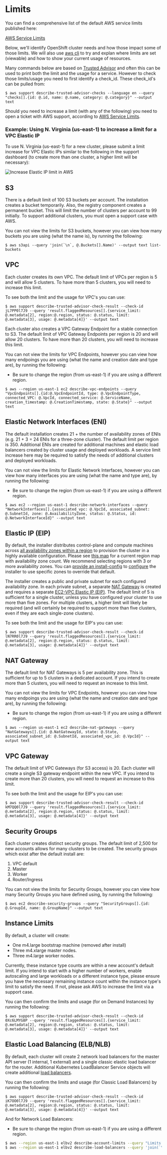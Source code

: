 # Limits

You can find a comprehensive list of the default AWS service limits published here:

[AWS Service Limits][service-limits]

Below, we'll identify OpenShift cluster needs and how those impact some of those limits.
We will also use [aws cli][aws-cli] to try and explan
where limits are set (viewable) and how to show your current usage of resources.

Many commands below are based on [Trusted Advisor][trusted-advisor] and often this can be used to print both the limit and 
the usage for a service. However to check those limits/usage you need to first identify a check_id. 
These check_id's can be pulled from:

```console
$ aws support describe-trusted-advisor-checks --language en --query "checks[].{id: @.id, name: @.name, category: @.category}" --output text
```

Should you need to increase a limit (with any of the following) you need to open a ticket with AWS support, according to
[AWS Service Limits][service-limits].

### Example: Using N. Virginia (us-east-1) to increase a limit for a VPC Elastic IP

To use N. Virginia (us-east-1) for a new cluster, please submit a limit increase for VPC Elastic IPs similar to the
following in the support dashboard (to create more than one cluster, a higher limit will be necessary):

![Increase Elastic IP limit in AWS](images/support_increase_elastic_ip.png)

## S3

There is a default limit of 100 S3 buckets per account. The installation creates a bucket temporarily. Also, the
registry component creates a permanent bucket. This will limit the number of clusters per account to 99 initially. To
support additional clusters, you must open a support case with AWS.

You can not view the limits for S3 buckets, however you can view how many buckets you are using (what the name is), 
by running the following:

```console
$ aws s3api --query 'join(`\n`, @.Buckets[].Name)' --output text list-buckets
```

## VPC

Each cluster creates its own VPC. The default limit of VPCs per region is 5 and will allow 5 clusters. To have more
than 5 clusters, you will need to increase this limit.

To see both the limit and the usage for VPC's you can use:

```console
$ aws support describe-trusted-advisor-check-result --check-id jL7PP0l7J9 --query 'result.flaggedResources[].{service_limit: @.metadata[2], region:@.region, status: @.status, limit: @.metadata[3], usage: @.metadata[4]}' --output text
```

Each cluster also creates a VPC Gateway Endpoint for a stable connection to S3. The default limit of VPC Gateway
Endpoints per region is 20 and will allow 20 clusters. To have more than 20 clusters, you will need to increase this
limit.

You can not view the limits for VPC Endpoints, however you can view how many endpoings you are using (what the name and
creation date and type are), by running the following:

- Be sure to change the region (from us-east-1) if you are using a different region.

```console
$ aws --region us-east-1 ec2 describe-vpc-endpoints --query "VpcEndpoints[].{id:@.VpcEndpointId, type: @.VpcEndpointType, connected_VPC: @.VpcId, connected_service: @.ServiceName, creation_timestamp: @.CreationTimestamp, state: @.State}" --output text
```

## Elastic Network Interfaces (ENI)

The default installation creates 21 + the number of availability zones of ENIs (e.g. 21 + 3 = 24 ENIs for a three-zone cluster).
The default limit per region is 350. Additional ENIs are created for additional machines and elastic load balancers
created by cluster usage and deployed workloads. A service limit increase here may be required to satisfy the needs of
additional clusters and deployed workloads.

You can not view the limits for Elastic Network Interfaces, however you can view how many interfaces you are using
(what the name and type are), by running the following:

- Be sure to change the region (from us-east-1) if you are using a different region.

```console
$ aws ec2 --region us-east-1 describe-network-interfaces --query "NetworkInterfaces[].{associated_vpc: @.VpcId, associated_subnet: @.SubnetId, zone: @.AvailabilityZone, status: @.Status, id: @.NetworkInterfaceId}" --output text
```

## Elastic IP (EIP)

By default, the installer distributes control-plane and compute machines across [all availability zones within a region][availability-zones] to provision the cluster in a highly available configuration.
Please see [this map][az-map] for a current region map with availability zone count.
We recommend selecting regions with 3 or more availability zones.
You can [provide an install-config](../overview.md#multiple-invocations) to [configure](customization.md) the installer to use specific zones to override that default.

The installer creates a public and private subnet for each configured availability zone.
In each private subnet, a separate [NAT Gateway][nat-gateways] is created and requires a separate [EC2-VPC Elastic IP (EIP)][elastic-ip].
The default limit of 5 is sufficient for a single cluster, unless you have configured your cluster to use more than five zones.
For multiple clusters, a higher limit will likely be required (and will certainly be required to support more than five clusters, even if they are each single-zone clusters).

To see both the limit and the usage for EIP's you can use:

```console
$ aws support describe-trusted-advisor-check-result --check-id lN7RR0l7J9 --query 'result.flaggedResources[].{service_limit: @.metadata[2], region:@.region, status: @.status, limit: @.metadata[3], usage: @.metadata[4]}' --output text
```

## NAT Gateway

The default limit for NAT Gateways is 5 per availability zone. This is sufficient for up to 5 clusters in a dedicated
account. If you intend to create more than 5 clusters, you will need to request an increase to this limit.

You can not view the limits for VPC Endpoints, however you can view how many endpoings you are using (what the name and
creation date and type are), by running the following:

- Be sure to change the region (from us-east-1) if you are using a different region.

```console
$ aws --region us-east-1 ec2 describe-nat-gateways --query "NatGateways[].{id: @.NatGatewayId, state: @.State, associated_subnet_id: @.SubnetId, associated_vpc_id: @.VpcId}" --output text
```

## VPC Gateway

The default limit of VPC Gateways (for S3 access) is 20. Each cluster will create a single S3 gateway endpoint within
the new VPC. If you intend to create more than 20 clusters, you will need to request an increase to this limit.

To see both the limit and the usage for EIP's you can use:

```console
$ aws support describe-trusted-advisor-check-result --check-id kM7QQ0l7J9 --query 'result.flaggedResources[].{service_limit: @.metadata[2], region:@.region, status: @.status, limit: @.metadata[3], usage: @.metadata[4]}' --output text
```

## Security Groups

Each cluster creates distinct security groups. The default limit of 2,500 for new accounts allows for many clusters
to be created. The security groups which exist after the default install are:

  1. VPC default
  1. Master
  1. Worker
  1. Router/Ingress

You can not view the limits for Security Groups, however you can view how many Security Groups you have defined using,
by running the following:

```console
$ aws ec2 describe-security-groups --query "SecurityGroups[].{id: @.GroupId, name: @.GroupName}" --output text
```

## Instance Limits

By default, a cluster will create:

* One m4.large bootstrap machine (removed after install)
* Three m4.xlarge master nodes.
* Three m4.large worker nodes.

Currently, these instance type counts are within a new account's default limit.
If you intend to start with a higher number of workers, enable autoscaling and large workloads
or a different instance type, please ensure you have the necessary remaining instance count within the instance type's
limit to satisfy the need. If not, please ask AWS to increase the limit via a support case.

You can then confirm the limits and usage (for on Demand Instances) by running the following:

```console
$ aws support describe-trusted-advisor-check-result --check-id 0Xc6LMYG8P --query 'result.flaggedResources[].{service_limit: @.metadata[2], region:@.region, status: @.status, limit: @.metadata[3], usage: @.metadata[4]}' --output text
```

## Elastic Load Balancing (ELB/NLB)

By default, each cluster will create 2 network load balancers for the master API server (1 internal, 1 external) and a
single classic elastic load balancer for the router. Additional Kubernetes LoadBalancer Service objects will create
additional [load balancers][load-balancing].

You can then confirm the limits and usage (for Classic Load Balancers) by running the following:

```console
$ aws support describe-trusted-advisor-check-result --check-id iK7OO0l7J9 --query 'result.flaggedResources[].{service_limit: @.metadata[2], region:@.region, status: @.status, limit: @.metadata[3], usage: @.metadata[4]}' --output text
```

And for	Network	Load Balancers:

- Be sure to change the region (from us-east-1) if you are using a different region.

```sh
$ aws --region us-east-1 elbv2 describe-account-limits --query "Limits[? @.Name == 'network-load-balancers'].Max" --output text
$ aws --region us-east-1 elbv2 describe-load-balancers --query 'join(`\n`, @.LoadBalancers[].LoadBalancerArn)' --output text | wc -l
```

[availability-zones]: https://docs.aws.amazon.com/AWSEC2/latest/UserGuide/using-regions-availability-zones.html
[az-map]: https://aws.amazon.com/about-aws/global-infrastructure/
[elastic-ip]: https://docs.aws.amazon.com/AWSEC2/latest/UserGuide/elastic-ip-addresses-eip.html
[load-balancing]: https://aws.amazon.com/elasticloadbalancing/
[nat-gateways]: https://docs.aws.amazon.com/vpc/latest/userguide/vpc-nat-gateway.html
[service-limits]: https://docs.aws.amazon.com/general/latest/gr/aws_service_limits.html
[aws-cli]: https://aws.amazon.com/cli/
[trusted-advisor]: https://aws.amazon.com/premiumsupport/technology/trusted-advisor/
